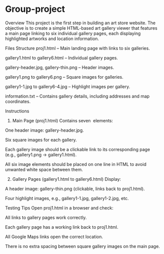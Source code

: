 # Group-project
Overview
This project is the first step in building an art store website. The objective is to create a simple HTML-based art gallery viewer that features a main page linking to six individual gallery pages, each displaying highlighted artworks and location information.

Files Structure
proj1.html – Main landing page with links to six galleries.

gallery1.html to gallery6.html – Individual gallery pages.

gallery-header.jpg, gallery-thin.png – Header images.

gallery1.png to gallery6.png – Square images for galleries.

gallery1-1.jpg to gallery6-4.jpg – Highlight images per gallery.

information.txt – Contains gallery details, including addresses and map coordinates.

Instructions
1. Main Page (proj1.html)
Contains seven <img> elements:

One header image: gallery-header.jpg.

Six square images for each gallery.

Each gallery image should be a clickable link to its corresponding page (e.g., gallery1.png → gallery1.html).

All six image elements should be placed on one line in HTML to avoid unwanted white space between them.

2. Gallery Pages (gallery1.html to gallery6.html)
Display:

A header image: gallery-thin.png (clickable, links back to proj1.html).

Four highlight images, e.g., gallery1-1.jpg, gallery1-2.jpg, etc.

Testing Tips
Open proj1.html in a browser and check:

All links to gallery pages work correctly.

Each gallery page has a working link back to proj1.html.

All Google Maps links open the correct location.

There is no extra spacing between square gallery images on the main page.
